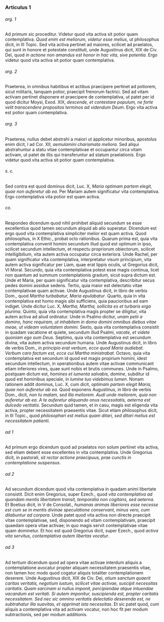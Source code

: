 ### Articulus 1

###### arg. 1
Ad primum sic proceditur. Videtur quod vita activa sit potior quam contemplativa. *Quod enim est meliorum, videtur esse melius*, ut philosophus dicit, in III Topic. Sed vita activa pertinet ad maiores, scilicet ad praelatos, qui sunt in honore et potestate constituti, unde Augustinus dicit, XIX de Civ. Dei, quod *in actione non amandus est honor in hac vita, sive potentia*. Ergo videtur quod vita activa sit potior quam contemplativa.

###### arg. 2
Praeterea, in omnibus habitibus et actibus praecipere pertinet ad potiorem, sicut militaris, tanquam potior, praecipit frenorum factrici. Sed ad vitam activam pertinet disponere et praecipere de contemplativa, ut patet per id quod dicitur Moysi, Exod. XIX, *descende, et contestare populum, ne forte velit transcendere propositos terminos ad videndum Deum*. Ergo vita activa est potior quam contemplativa.

###### arg. 3
Praeterea, nullus debet abstrahi a maiori ut applicetur minoribus, apostolus enim dicit, I ad Cor. XII, *aemulamini charismata meliora*. Sed aliqui abstrahuntur a statu vitae contemplativae et occupantur circa vitam activam, ut patet de illis qui transferuntur ad statum praelationis. Ergo videtur quod vita activa sit potior quam contemplativa.

###### s. c.
Sed contra est quod dominus dicit, Luc. X, *Maria optimam partem elegit, quae non auferetur ab ea*. Per Mariam autem significatur vita contemplativa. Ergo contemplativa vita potior est quam activa.

###### co.
Respondeo dicendum quod nihil prohibet aliquid secundum se esse excellentius quod tamen secundum aliquid ab alio superatur. Dicendum est ergo quod vita contemplativa simpliciter melior est quam activa. Quod philosophus, in X Ethic., probat octo rationibus. Quarum prima est, quia vita contemplativa convenit homini secundum illud quod est optimum in ipso, scilicet secundum intellectum, et respectu propriorum obiectorum, scilicet intelligibilium, vita autem activa occupatur circa exteriora. Unde Rachel, per quam significatur vita contemplativa, interpretatur visum principium, vita autem activa significatur per Liam, quae erat lippis oculis, ut Gregorius dicit, VI Moral. Secundo, quia vita contemplativa potest esse magis continua, licet non quantum ad summum contemplationis gradum, sicut supra dictum est. Unde et Maria, per quam significatur vita contemplativa, describitur secus pedes domini assidue sedens. Tertio, quia maior est delectatio vitae contemplativae quam activae. Unde Augustinus dicit, in libro de verbis Dom., quod *Martha turbabatur, Maria epulabatur*. Quarto, quia in vita contemplativa est homo magis sibi sufficiens, quia paucioribus ad eam indiget. Unde dicitur Luc. X, *Martha, Martha, sollicita es et turbaris erga plurima*. Quinto, quia vita contemplativa magis propter se diligitur, vita autem activa ad aliud ordinatur. Unde in Psalmo dicitur, *unam petii a domino, hanc requiram, ut inhabitem in domo domini omnibus diebus vitae meae, ut videam voluntatem domini*. Sexto, quia vita contemplativa consistit in quadam vacatione et quiete, secundum illud Psalmi, *vacate, et videte quoniam ego sum Deus*. Septimo, quia vita contemplativa est secundum divina, vita autem activa secundum humana. Unde Augustinus dicit, in libro de verbis Dom., *in principio erat verbum, ecce quod Maria audiebat. Verbum caro factum est, ecce cui Martha ministrabat*. Octavo, quia vita contemplativa est secundum id quod est magis proprium homini, idest secundum intellectum, in operationibus autem vitae activae communicant etiam inferiores vires, quae sunt nobis et brutis communes. Unde in Psalmo, postquam dictum est, *homines et iumenta salvabis, domine*, subditur id quod est hominibus speciale, *in lumine tuo videbimus lumen*. Nonam rationem addit dominus, Luc. X, cum dicit, *optimam partem elegit Maria, quae non auferetur ab ea*. Quod exponens Augustinus, in libro de verbis Dom., dicit, *non tu malam, sed illa meliorem. Audi unde meliorem, quia non auferetur ab ea. A te auferetur aliquando onus necessitatis, aeterna est dulcedo veritatis*. Secundum quid tamen, et in casu, magis est eligenda vita activa, propter necessitatem praesentis vitae. Sicut etiam philosophus dicit, in III Topic., quod *philosophari est melius quam ditari, sed ditari melius est necessitatem patienti*.

###### ad 1
Ad primum ergo dicendum quod ad praelatos non solum pertinet vita activa, sed etiam debent esse excellentes in vita contemplativa. Unde Gregorius dicit, in pastorali, *sit rector actione praecipuus, prae cunctis in contemplatione suspensus*.

###### ad 2
Ad secundum dicendum quod vita contemplativa in quadam animi libertate consistit. Dicit enim Gregorius, super Ezech., quod *vita contemplativa ad quandam mentis libertatem transit, temporalia non cogitans, sed aeterna*. Et Boetius dicit, in V de Consolat., *humanas animas liberiores esse necesse est cum se in mentis divinae speculatione conservant, minus vero, cum dilabuntur ad corpora*. Unde patet quod vita activa non directe praecipit vitae contemplativae, sed, disponendo ad vitam contemplativam, praecipit quaedam opera vitae activae; in quo magis servit contemplativae vitae quam dominetur. Et hoc est quod Gregorius dicit, super Ezech., quod *activa vita servitus, contemplativa autem libertas vocatur*.

###### ad 3
Ad tertium dicendum quod ad opera vitae activae interdum aliquis a contemplatione avocatur propter aliquam necessitatem praesentis vitae, non tamen hoc modo quod cogatur aliquis totaliter contemplationem deserere. Unde Augustinus dicit, XIX de Civ. Dei, *otium sanctum quaerit caritas veritatis, negotium iustum, scilicet vitae activae, suscipit necessitas caritatis. Quam sarcinam si nullus imponit, percipiendae atque intuendae vacandum est veritati. Si autem imponitur, suscipienda est, propter caritatis necessitatem. Sed nec sic omnino veritatis delectatio deserenda est, ne subtrahatur illa suavitas, et opprimat ista necessitas*. Et sic patet quod, cum aliquis a contemplativa vita ad activam vocatur, non hoc fit per modum subtractionis, sed per modum additionis.

